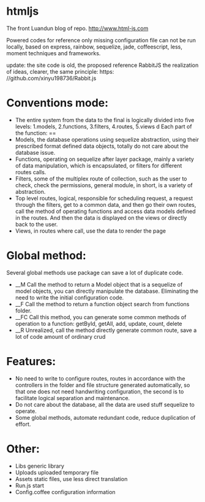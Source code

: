 htmljs
======

The front Luandun blog of repo. http://www.html-js.com

Powered codes for reference only missing configuration file can not be run locally, based on express, rainbow, sequelize, jade, coffeescript, less, moment techniques and frameworks.

update: the site code is old, the proposed reference RabbitJS the realization of ideas, clearer, the same principle: https: //github.com/xinyu198736/Rabbit.js

Conventions mode:
==
* The entire system from the data to the final is logically divided into five levels: 1.models, 2.functions, 3.filters, 4.routes, 5.views
d
Each part of the function:
==
* Models, the database operations using sequelize abstraction, using their prescribed format defined data objects, totally do not care about the database issue.
* Functions, operating on sequelize after layer package, mainly a variety of data manipulation, which is encapsulated, or filters for different routes calls.
* Filters, some of the multiplex route of collection, such as the user to check, check the permissions, general module, in short, is a variety of abstraction.
* Top level routes, logical, responsible for scheduling request, a request through the filters, get to a common data, and then go their own routes, call the method of operating functions and access data models defined in the routes. And then the data is displayed on the views or directly back to the user.
* Views, in routes where call, use the data to render the page


Global method:
==
Several global methods use package can save a lot of duplicate code.

* __M Call the method to return a Model object that is a sequelize of model objects, you can directly manipulate the database. Eliminating the need to write the initial configuration code.
* __F Call the method to return a function object search from functions folder.
* __FC Call this method, you can generate some common methods of operation to a function: getById, getAll, add, update, count, delete
* __R Unrealized, call the method directly generate common route, save a lot of code amount of ordinary crud

Features:
==
* No need to write to configure routes, routes in accordance with the controllers in the folder and file structure generated automatically, so that one does not need handwriting configuration, the second is to facilitate logical separation and maintenance.
* Do not care about the database, all the data are used stuff sequelize to operate.
* Some global methods, automate redundant code, reduce duplication of effort.

Other:
==
* Libs generic library
* Uploads uploaded temporary file
* Assets static files, use less direct translation
* Run.js start
* Config.coffee configuration information
